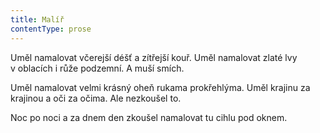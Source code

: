 ```yaml
---
title: Malíř
contentType: prose
---
```


Uměl namalovat včerejší déšť a zítřejší kouř. Uměl namalovat zlaté lvy v oblacích i růže podzemní. A muší smích.

Uměl namalovat velmi krásný oheň rukama prokřehlýma. Uměl krajinu za krajinou a oči za očima. Ale nezkoušel to.

Noc po noci a za dnem den zkoušel namalovat tu cihlu pod oknem.
